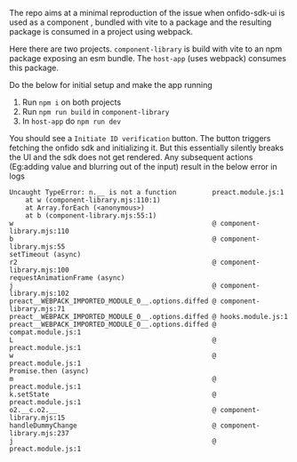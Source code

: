 The repo aims at a minimal reproduction of the issue  when onfido-sdk-ui is used as a component 
, bundled with vite to a package and the resulting package is consumed in a project using webpack.

Here there are two projects. `component-library` is build with vite to an npm package exposing an esm bundle.
The `host-app` (uses webpack) consumes this package.

Do the below for initial setup and make the app running
1) Run `npm i` on both projects
2) Run `npm run build` in `component-library`
3) In `host-app` do `npm run dev`

You should see a `Initiate ID verification` button. The button triggers fetching the onfido sdk 
and initializing it. But this essentially silently breaks the UI and the sdk does not get rendered.
Any subsequent actions (Eg:adding value and blurring out of the input) result in the below error in logs

```
Uncaught TypeError: n.__ is not a function         preact.module.js:1
    at w (component-library.mjs:110:1)
    at Array.forEach (<anonymous>)
    at b (component-library.mjs:55:1)
w                                                  @ component-library.mjs:110
b                                                  @ component-library.mjs:55
setTimeout (async)
r2                                                 @ component-library.mjs:100
requestAnimationFrame (async)
j                                                  @ component-library.mjs:102
preact__WEBPACK_IMPORTED_MODULE_0__.options.diffed @ component-library.mjs:71
preact__WEBPACK_IMPORTED_MODULE_0__.options.diffed @ hooks.module.js:1
preact__WEBPACK_IMPORTED_MODULE_0__.options.diffed @ compat.module.js:1
L                                                  @ preact.module.js:1
w                                                  @ preact.module.js:1
Promise.then (async)
m                                                  @ preact.module.js:1
k.setState                                         @ preact.module.js:1
o2.__c.o2.__                                       @ component-library.mjs:15
handleDummyChange                                  @ component-library.mjs:237
j                                                  @ preact.module.js:1
```
